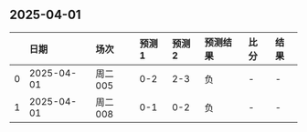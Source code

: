 

## 2025-04-01

|    | 日期         | 场次    | 预测1   | 预测2   | 预测结果   | 比分   | 结果   |
|---:|:-----------|:------|:------|:------|:-------|:-----|:-----|
|  0 | 2025-04-01 | 周二005 | 0-2   | 2-3   | 负      | -    | -    |
|  1 | 2025-04-01 | 周二008 | 0-1   | 0-2   | 负      | -    | -    |

